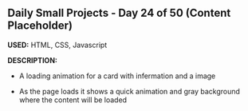 ## Daily Small Projects - Day 24 of 50 (Content Placeholder) 

**USED:** HTML, CSS, Javascript

**DESCRIPTION:** 
* A loading animation for a card with infermation and a image 

* As the page loads it shows a quick animation and gray background where the content will be loaded 


